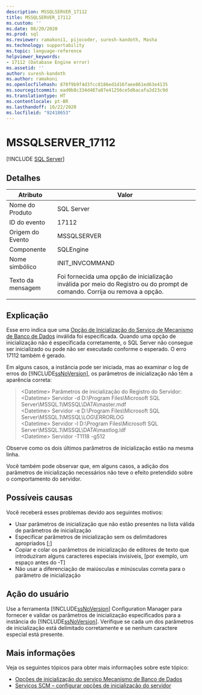 ```yaml
---
description: MSSQLSERVER_17112
title: MSSQLSERVER_17112
ms.custom: ''
ms.date: 08/20/2020
ms.prod: sql
ms.reviewer: ramakoni1, pijocoder, suresh-kandoth, Masha
ms.technology: supportability
ms.topic: language-reference
helpviewer_keywords:
- 17112 (Database Engine error)
ms.assetid: ''
author: suresh-kandoth
ms.author: ramakoni
ms.openlocfilehash: 870f9b9f4d3fcc8186ed1d16faee861ed63e4135
ms.sourcegitcommit: ead0b8c334d487a07e41256ce5d6acafa2d23c9d
ms.translationtype: HT
ms.contentlocale: pt-BR
ms.lasthandoff: 10/22/2020
ms.locfileid: "92418653"
---
```

# <a name="mssqlserver_17112"></a>MSSQLSERVER_17112
 [!INCLUDE [SQL Server](../../includes/applies-to-version/sqlserver.md)]

## <a name="details"></a>Detalhes

|Atributo|Valor|
|---|---|
|Nome do Produto|SQL Server|
|ID do evento|17112|
|Origem do Evento|MSSQLSERVER|
|Componente|SQLEngine|
|Nome simbólico|INIT_INVCOMMAND|
|Texto da mensagem|Foi fornecida uma opção de inicialização inválida por meio do Registro ou do prompt de comando. Corrija ou remova a opção.|
||

## <a name="explanation"></a>Explicação

Esse erro indica que uma [Opção de Inicialização do Serviço de Mecanismo de Banco de Dados](/sql/database-engine/configure-windows/database-engine-service-startup-options) inválida foi especificada. Quando uma opção de inicialização não é especificada corretamente, o SQL Server não consegue ser inicializado ou pode não ser executado conforme o esperado. O erro 17112 também é gerado.

Em alguns casos, a instância pode ser iniciada, mas ao examinar o log de erros do [!INCLUDE[ssNoVersion](../../includes/ssnoversion-md.md)], os parâmetros de inicialização não têm a aparência correta:

> \<Datetime> Parâmetros de inicialização do Registro do Servidor:  
\<Datetime> Servidor -d D:\Program Files\Microsoft SQL Server\MSSQL.1\MSSQL\DATA\master.mdf  
\<Datetime> Servidor -e D:\Program Files\Microsoft SQL Server\MSSQL.1\MSSQL\LOG\ERRORLOG  
\<Datetime> Servidor -l D:\Program Files\Microsoft SQL Server\MSSQL.1\MSSQL\DATA\mastlog.ldf  
\<Datetime> Servidor -T1118 -g512

Observe como os dois últimos parâmetros de inicialização estão na mesma linha.

Você também pode observar que, em alguns casos, a adição dos parâmetros de inicialização necessários não teve o efeito pretendido sobre o comportamento do servidor.

## <a name="possible-causes"></a>Possíveis causas

Você receberá esses problemas devido aos seguintes motivos:

- Usar parâmetros de inicialização que não estão presentes na lista válida de parâmetros de inicialização
- Especificar parâmetros de inicialização sem os delimitadores apropriados [;]
- Copiar e colar os parâmetros de inicialização de editores de texto que introduziram alguns caracteres especiais invisíveis, [por exemplo, um espaço antes do -T]
- Não usar a diferenciação de maiúsculas e minúsculas correta para o parâmetro de inicialização

## <a name="user-action"></a>Ação do usuário

Use a ferramenta [!INCLUDE[ssNoVersion](../../includes/ssnoversion-md.md)] Configuration Manager para fornecer e validar os parâmetros de inicialização especificados para a instância do [!INCLUDE[ssNoVersion](../../includes/ssnoversion-md.md)]. Verifique se cada um dos parâmetros de inicialização está delimitado corretamente e se nenhum caractere especial está presente.

## <a name="more-information"></a>Mais informações

Veja os seguintes tópicos para obter mais informações sobre este tópico:

- [Opções de inicialização do serviço Mecanismo de Banco de Dados](/sql/database-engine/configure-windows/database-engine-service-startup-options)
- [Serviços SCM – configurar opções de inicialização do servidor](/sql/database-engine/configure-windows/scm-services-configure-server-startup-options)
